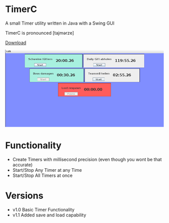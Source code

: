# TimerC
A small Timer utility written in Java with a Swing GUI

TimerC is pronounced [tajmərze]

[Download](https://github.com/C1bergh0st/TimerC/blob/master/Build/v1.1/TimerC.jar)

![alt text](https://raw.githubusercontent.com/C1bergh0st/TimerC/master/img.png "Preview")

# Functionality
- Create Timers with millisecond precision (even though you wont be that accurate)
- Start/Stop Any Timer at any Time
- Start/Stop All Timers at once


# Versions
- v1.0 Basic Timer Functionality
- v1.1 Added save and load capability
